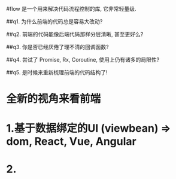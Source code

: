 #flow 是一个用来解决代码流程控制的库, 它非常轻量级.

##q1. 为什么前端的代码总是容易大改动?

##q2. 前端的代码能像后端代码那样分层清晰, 甚至更好么?

##q3. 你是否已经厌倦了理不清的回调函数?

##q4. 尝试了 Promise, Rx, Coroutine, 使用上仍有诸多的局限性?

##q5. 是时候来重新梳理前端的代码结构了!

#   全新的视角来看前端
#   1.基于数据绑定的UI  (viewbean) => dom,  React, Vue, Angular
#   2.







